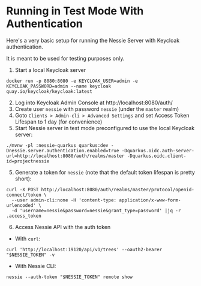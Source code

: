 # Running in Test Mode With Authentication

Here's a very basic setup for running the Nessie Server with Keycloak authentication.

It is meant to be used for testing purposes only.

1. Start a local Keycloak server

```shell
docker run -p 8080:8080 -e KEYCLOAK_USER=admin -e KEYCLOAK_PASSWORD=admin --name keycloak quay.io/keycloak/keycloak:latest
```

2. Log into Keycloak Admin Console at http://localhost:8080/auth/
3. Create user `nessie` with password `nessie` (under the `master` realm)
4. Goto `Clients > Admin-cli > Advanced Settings` and set Access Token Lifespan to 1 day (for convenience)
5. Start Nessie server in test mode preconfigured to use the local Keycloak server:

```shell
./mvnw -pl :nessie-quarkus quarkus:dev -Dnessie.server.authentication.enabled=true -Dquarkus.oidc.auth-server-url=http://localhost:8080/auth/realms/master -Dquarkus.oidc.client-id=projectnessie
```

5. Generate a token for `nessie` (note that the default token lifespan is pretty short):

```shell
curl -X POST http://localhost:8080/auth/realms/master/protocol/openid-connect/token \
  --user admin-cli:none -H 'content-type: application/x-www-form-urlencoded' \
  -d 'username=nessie&password=nessie&grant_type=password' |jq -r .access_token
```

6. Access Nessie API with the auth token

* With `curl`:

```shell
curl 'http://localhost:19120/api/v1/trees' --oauth2-bearer "$NESSIE_TOKEN" -v
```

* With Nessie CLI:

```shell
nessie --auth-token "$NESSIE_TOKEN" remote show
```

